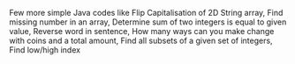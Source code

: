 Few more simple Java codes like Flip Capitalisation of 2D String array, Find missing number in an array, Determine sum of two integers is equal to given value, Reverse word in sentence, How many ways can you make change with coins and a total amount, Find all subsets of a given set of integers, Find low/high index
